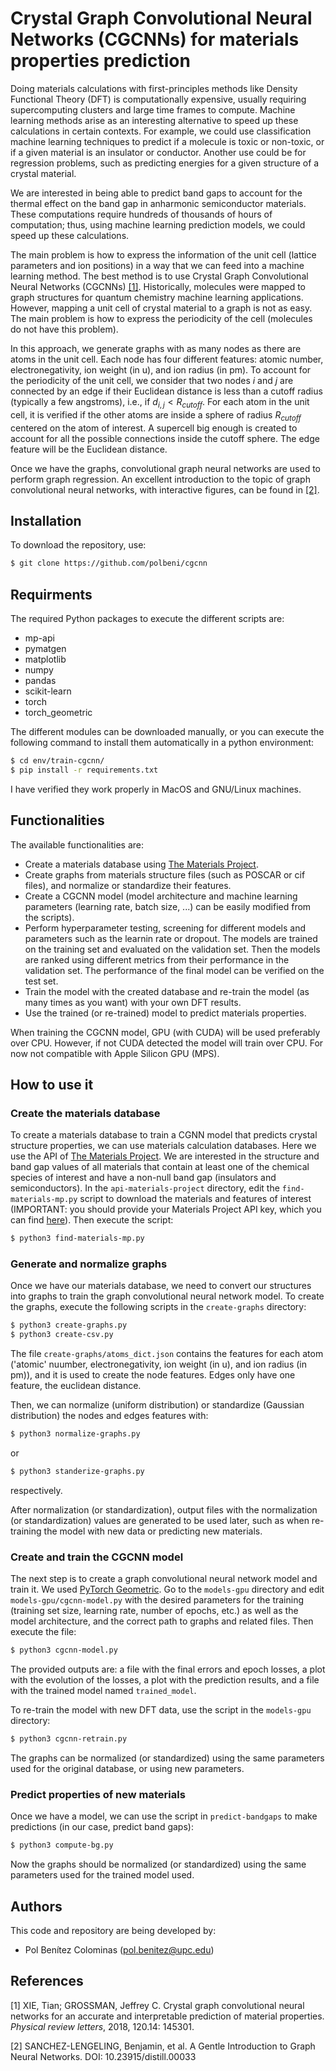 # Crystal Graph Convolutional Neural Networks (CGCNNs) for materials properties prediction
Doing materials calculations with first-principles methods like Density Functional Theory (DFT) is computationally expensive, usually requiring supercomputing clusters and large time frames to compute. Machine learning methods arise as an interesting alternative to speed up these calculations in certain contexts. For example, we could use classification machine learning techniques to predict if a molecule is toxic or non-toxic, or if a given material is an insulator or conductor. Another use could be for regression problems, such as predicting energies for a given structure of a crystal material.

We are interested in being able to predict band gaps to account for the thermal effect on the band gap in anharmonic semiconductor materials. These computations require hundreds of thousands of hours of computation; thus, using machine learning prediction models, we could speed up these calculations.

The main problem is how to express the information of the unit cell (lattice parameters and ion positions) in a way that we can feed into a machine learning method. The best method is to use Crystal Graph Convolutional Neural Networks (CGCNNs) [[1]](#1). Historically, molecules were mapped to graph structures for quantum chemistry machine learning applications. However, mapping a unit cell of crystal material to a graph is not as easy. The main problem is how to express the periodicity of the cell (molecules do not have this problem).

In this approach, we generate graphs with as many nodes as there are atoms in the unit cell. Each node has four different features: atomic number, electronegativity, ion weight (in u), and ion radius (in pm). To account for the periodicity of the unit cell, we consider that two nodes $i$ and $j$ are connected by an edge if their Euclidean distance is less than a cutoff radius (typically a few angstroms), i.e., if $d_{i,j} < R_{cutoff}$. For each atom in the unit cell, it is verified if the other atoms are inside a sphere of radius $R_{cutoff}$ centered on the atom of interest. A supercell big enough is created to account for all the possible connections inside the cutoff sphere. The edge feature will be the Euclidean distance.

Once we have the graphs, convolutional graph neural networks are used to perform graph regression. An excellent introduction to the topic of graph convolutional neural networks, with interactive figures, can be found in [[2]](#2).


## Installation

To download the repository, use:

```bash
$ git clone https://github.com/polbeni/cgcnn
```

## Requirments

The required Python packages to execute the different scripts are:
- mp-api
- pymatgen
- matplotlib
- numpy
- pandas
- scikit-learn
- torch
- torch_geometric

The different modules can be downloaded manually, or you can execute the following command to install them automatically in a python environment:
```bash
$ cd env/train-cgcnn/
$ pip install -r requirements.txt
```
I have verified they work properly in MacOS and GNU/Linux machines.


## Functionalities

The available functionalities are:
- Create a materials database using [The Materials Project](https://next-gen.materialsproject.org/).
- Create graphs from materials structure files (such as POSCAR or cif files), and normalize or standardize their features.
- Create a CGCNN model (model architecture and machine learning parameters (learning rate, batch size, ...) can be easily modified from the scripts).
- Perform hyperparameter testing, screening for different models and parameters such as the learnin rate or dropout. The models are trained on the training set and evaluated on the validation set. Then the models are ranked using different metrics from their performance in the validation set. The performance of the final model can be verified on the test set.
- Train the model with the created database and re-train the model (as many times as you want) with your own DFT results.
- Use the trained (or re-trained) model to predict materials properties.

When training the CGCNN model, GPU (with CUDA) will be used preferably over CPU. However, if not CUDA detected the model will train over CPU. For now not compatible with Apple Silicon GPU (MPS).

## How to use it

### Create the materials database
To create a materials database to train a CGNN model that predicts crystal structure properties, we can use materials calculation databases. Here we use the API of [The Materials Project](https://next-gen.materialsproject.org/). We are interested in the structure and band gap values of all materials that contain at least one of the chemical species of interest and have a non-null band gap (insulators and semiconductors). In the `api-materials-project` directory, edit the `find-materials-mp.py` script to download the materials and features of interest (IMPORTANT: you should provide your Materials Project API key, which you can find [here](https://next-gen.materialsproject.org/api#api-key)). Then execute the script:
```bash
$ python3 find-materials-mp.py
```

### Generate and normalize graphs
Once we have our materials database, we need to convert our structures into graphs to train the graph convolutional neural network model. To create the graphs, execute the following scripts in the `create-graphs` directory:
```bash
$ python3 create-graphs.py
$ python3 create-csv.py
```
The file `create-graphs/atoms_dict.json` contains the features for each atom ('atomic' nuumber, electronegativity, ion weight (in u), and ion radius (in pm)), and it is used to create the node features. Edges only have one feature, the euclidean distance.

Then, we can normalize (uniform distribution) or standardize (Gaussian distribution) the nodes and edges features with:
```bash
$ python3 normalize-graphs.py
```
or
```bash
$ python3 standerize-graphs.py
```
respectively.

After normalization (or standardization), output files with the normalization (or standardization) values are generated to be used later, such as when re-training the model with new data or predicting new materials.

### Create and train the CGCNN model
The next step is to create a graph convolutional neural network model and train it. We used [PyTorch Geometric](https://pytorch-geometric.readthedocs.io/en/latest/). Go to the `models-gpu` directory and edit `models-gpu/cgcnn-model.py` with the desired parameters for the training (training set size, learning rate, number of epochs, etc.) as well as the model architecture, and the correct path to graphs and related files. Then execute the file:
```bash
$ python3 cgcnn-model.py
```
The provided outputs are: a file with the final errors and epoch losses, a plot with the evolution of the losses, a plot with the prediction results, and a file with the trained model named `trained_model`.

To re-train the model with new DFT data, use the script in the `models-gpu` directory:
```bash
$ python3 cgcnn-retrain.py
```
The graphs can be normalized (or standardized) using the same parameters used for the original database, or using new parameters.

### Predict properties of new materials
Once we have a model, we can use the script in `predict-bandgaps` to make predictions (in our case, predict band gaps):
```bash
$ python3 compute-bg.py
```
Now the graphs should be normalized (or standardized) using the same parameters used for the trained model used.

## Authors

This code and repository are being developed by:
- Pol Benítez Colominas (pol.benitez@upc.edu)

## References

<a id="1">[1]</a> 
XIE, Tian; GROSSMAN, Jeffrey C. Crystal graph convolutional neural networks for an accurate and interpretable prediction of material properties. <em>Physical review letters</em>, 2018, 120.14: 145301.

<a id="2">[2]</a> 
SANCHEZ-LENGELING, Benjamin, et al. A Gentle Introduction to Graph Neural Networks. DOI: 10.23915/distill.00033
